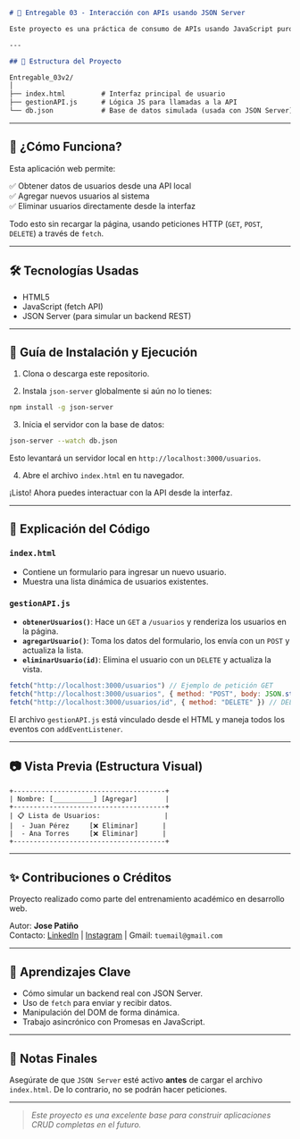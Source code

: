 ```markdown
# 📡 Entregable 03 - Interacción con APIs usando JSON Server

Este proyecto es una práctica de consumo de APIs usando JavaScript puro, `fetch` y un servidor local simulado con **JSON Server**. Se trata de una interfaz sencilla para gestionar usuarios: visualizar, agregar y eliminar registros en tiempo real.

---

## 📁 Estructura del Proyecto

Entregable_03v2/
│
├── index.html         # Interfaz principal de usuario
├── gestionAPI.js      # Lógica JS para llamadas a la API
└── db.json            # Base de datos simulada (usada con JSON Server)
```

---

## 🚀 ¿Cómo Funciona?

Esta aplicación web permite:

✅ Obtener datos de usuarios desde una API local  
✅ Agregar nuevos usuarios al sistema  
✅ Eliminar usuarios directamente desde la interfaz  

Todo esto sin recargar la página, usando peticiones HTTP (`GET`, `POST`, `DELETE`) a través de `fetch`.

---

## 🛠️ Tecnologías Usadas

- HTML5
- JavaScript (fetch API)
- JSON Server (para simular un backend REST)

---

## 🧪 Guía de Instalación y Ejecución

1. Clona o descarga este repositorio.

2. Instala `json-server` globalmente si aún no lo tienes:

```bash
npm install -g json-server
```

3. Inicia el servidor con la base de datos:

```bash
json-server --watch db.json
```

Esto levantará un servidor local en `http://localhost:3000/usuarios`.

4. Abre el archivo `index.html` en tu navegador.

¡Listo! Ahora puedes interactuar con la API desde la interfaz.

---

## 📌 Explicación del Código

### `index.html`

- Contiene un formulario para ingresar un nuevo usuario.
- Muestra una lista dinámica de usuarios existentes.

### `gestionAPI.js`

- **`obtenerUsuarios()`**: Hace un `GET` a `/usuarios` y renderiza los usuarios en la página.
- **`agregarUsuario()`**: Toma los datos del formulario, los envía con un `POST` y actualiza la lista.
- **`eliminarUsuario(id)`**: Elimina el usuario con un `DELETE` y actualiza la vista.

```js
fetch("http://localhost:3000/usuarios") // Ejemplo de petición GET
fetch("http://localhost:3000/usuarios", { method: "POST", body: JSON.stringify(...) }) // POST
fetch("http://localhost:3000/usuarios/id", { method: "DELETE" }) // DELETE
```

El archivo `gestionAPI.js` está vinculado desde el HTML y maneja todos los eventos con `addEventListener`.

---

## 📷 Vista Previa (Estructura Visual)

```
+--------------------------------------+
| Nombre: [__________] [Agregar]       |
+--------------------------------------+
| 📋 Lista de Usuarios:                |
|  - Juan Pérez     [❌ Eliminar]      |
|  - Ana Torres     [❌ Eliminar]      |
+--------------------------------------+
```

---

## ✨ Contribuciones o Créditos

Proyecto realizado como parte del entrenamiento académico en desarrollo web.

Autor: **Jose Patiño**  
Contacto: [LinkedIn](https://www.linkedin.com) | [Instagram](https://www.instagram.com) | Gmail: `tuemail@gmail.com`

---

## 🧠 Aprendizajes Clave

- Cómo simular un backend real con JSON Server.
- Uso de `fetch` para enviar y recibir datos.
- Manipulación del DOM de forma dinámica.
- Trabajo asincrónico con Promesas en JavaScript.

---

## 🐞 Notas Finales

Asegúrate de que `JSON Server` esté activo **antes** de cargar el archivo `index.html`. De lo contrario, no se podrán hacer peticiones.

---

> _Este proyecto es una excelente base para construir aplicaciones CRUD completas en el futuro._
```
